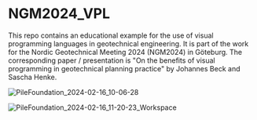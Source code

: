 # NGM2024_VPL
This repo contains an educational example for the use of visual programming languages in geotechnical engineering. It is part of the work for the Nordic Geotechnical Meeting 2024 (NGM2024) in Göteburg.
The corresponding paper / presentation is "On the benefits of visual programming in geotechnical planning practice" by Johannes Beck and Sascha Henke.

![PileFoundation_2024-02-16_10-06-28](https://github.com/GeotechnicalBIM/NGM2024_VPL/assets/107467445/e9a085b9-b580-430e-b4d9-0b419f00baea)

![PileFoundation_2024-02-16_11-20-23_Workspace](https://github.com/GeotechnicalBIM/NGM2024_VPL/assets/107467445/8f912353-16e5-4e3f-a2f9-95a90ebc7cea)
